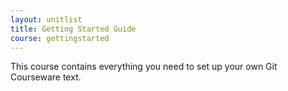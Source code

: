 ```yaml
---
layout: unitlist
title: Getting Started Guide
course: gettingstarted
---
```


This course contains everything you need to set up your own Git Courseware text.
